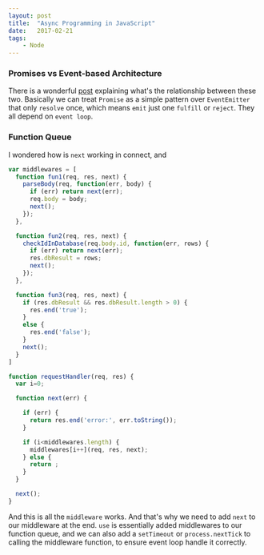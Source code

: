 ```yaml
---
layout: post
title:  "Async Programming in JavaScript"
date:   2017-02-21
tags:   
    - Node
---
```


### Promises vs Event-based Architecture

There is a wonderful [post](https://gist.github.com/dmvaldman/12a7e46be6c3097aae31) explaining what's the relationship between these two. Basically we can treat `Promise` as a simple pattern over `EventEmitter` that only `resolve` once, which means `emit` just one `fulfill` or `reject`. They all depend on `event loop`.

### Function Queue

I wondered how is `next` working in connect, and 

```JavaScript
var middlewares = [
  function fun1(req, res, next) {
    parseBody(req, function(err, body) {
      if (err) return next(err);
      req.body = body;
      next();
    });
  },

  function fun2(req, res, next) {
    checkIdInDatabase(req.body.id, function(err, rows) {
      if (err) return next(err);
      res.dbResult = rows;
      next();
    });
  },

  function fun3(req, res, next) {
    if (res.dbResult && res.dbResult.length > 0) {
      res.end('true');
    }
    else {
      res.end('false');
    }
    next();
  }
]

function requestHandler(req, res) {
  var i=0;

  function next(err) {

    if (err) {
      return res.end('error:', err.toString());
    }

    if (i<middlewares.length) {
      middlewares[i++](req, res, next);
    } else {
      return ;
    }
  }

  next();
}

```

And this is all the `middleware` works. And that's why we need to add `next` to our middleware at the end. `use` is essentially added middlewares to our function queue, and we can also add a `setTimeout` or `process.nextTick` to calling the middleware function, to ensure event loop handle it correctly.